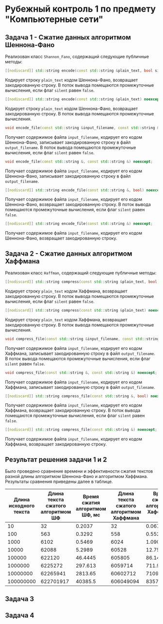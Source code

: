 # Рубежный контроль 1 по предмету "Компьютерные сети"
## Задача 1 - Сжатие данных алгоритмом Шеннона-Фано
Реализован класс `Shannon_Fano`, содержащий следующие публичные методы:
```cpp
[[nodiscard]] std::string encode(const std::string &plain_text, bool silent) noexcept;
```
Кодирует строку `plain_text` кодом Шеннона-Фано, возвращает закодированную строку. В поток вывода помещаются промежуточные вычисления, если флаг `silent` равен `false`. 
```cpp
[[nodiscard]] std::string encode(const std::string &plain_text) noexcept;
```
Кодирует строку `plain_text` кодом Шеннона-Фано, возвращает закодированную строку. В поток вывода помещаются промежуточные вычисления.
```cpp
void encode_file(const std::string &input_filename, const std::string &output_filename, bool silent) noexcept;
```
Получает содержимое файла `input_filename`, кодирует его кодом Шеннона-Фано, записывает закодированную строку в файл `output_filename`. В поток вывода помещаются промежуточные вычисления, если флаг `silent` равен `false`.
```cpp
void encode_file(const std::string &, const std::string &) noexcept;
```
Получает содержимое файла `input_filename`, кодирует его кодом Шеннона-Фано, записывает закодированную строку в файл `output_filename`.
```cpp
[[nodiscard]] std::string encode_file(const std::string &, bool) noexcept;
```
Получает содержимое файла `input_filename`, кодирует его кодом Шеннона-Фано, возвращает закодированную строку. В поток вывода помещаются промежуточные вычисления, если флаг `silent` равен `false`.
```cpp
[[nodiscard]] std::string encode_file(const std::string &) noexcept;
```
Получает содержимое файла `input_filename`, кодирует его кодом Шеннона-Фано, возвращает закодированную строку.

## Задача 2 - Сжатие данных алгоритмом Хаффмана
Реализован класс `Haffman`, содержащий следующие публичные методы:
```cpp
[[nodiscard]] std::string compress(const std::string &plain_text, bool silent) noexcept;
```
Кодирует строку `plain_text` кодом Хаффмана, возвращает закодированную строку. В поток вывода помещаются промежуточные вычисления, если флаг `silent` равен `false`.
```cpp
[[nodiscard]] std::string compress(const std::string &plain_text) noexcept;
```
Кодирует строку `plain_text` кодом Хаффмана, возвращает закодированную строку. В поток вывода помещаются промежуточные вычисления.
```cpp
void compress_file(const std::string &input_filename, const std::string &output_filename, bool silent) noexcept;
```
Получает содержимое файла `input_filename`, кодирует его кодом Хаффмана, записывает закодированную строку в файл `output_filename`. В поток вывода помещаются промежуточные вычисления, если флаг `silent` равен `false`.
```cpp
void compress_file(const std::string &, const std::string &) noexcept;
```
Получает содержимое файла `input_filename`, кодирует его кодом Хаффмана, записывает закодированную строку в файл `output_filename`.
```cpp
[[nodiscard]] std::string compress_file(const std::string &, bool) noexcept;
```
Получает содержимое файла `input_filename`, кодирует его кодом Хаффмана, возвращает закодированную строку. В поток вывода помещаются промежуточные вычисления, если флаг `silent` равен `false`.
```cpp
[[nodiscard]] std::string compress_file(const std::string &) noexcept;
```
Получает содержимое файла `input_filename`, кодирует его кодом Хаффмана, возвращает закодированную строку.

## Результат решения задачи 1 и 2
Было проведено сравнение времени и эффективности сжатия текстов разной длины алгоритмом Шеннона-Фано и алгоритмом Хаффмана.<br>
Результаты сравнения приведены далее в таблице.

| Длина исходного текста | Длина текста сжатого алгоритмом ШФ | Время сжатия алгоритмом ШФ, мс | Длина текста сжатого алгоритмом Хаффмана | Время сжатия алгоритмом Хаффмана, мс |
|------------------------|------------------------------------|--------------------------------|------------------------------------------|--------------------------------------|
| 10                     | 32                                 | 0.2037                         | 32                                       | 0.0672                               |
| 100                    | 563                                | 0.3292                         | 558                                      | 0.552                                |
| 1000                   | 6102                               | 0.5469                         | 6024                                     | 1.0901                               |
| 10000                  | 62088                              | 5.2989                         | 60528                                    | 12.7557                              |
| 100000                 | 622120                             | 46.4445                        | 605805                                   | 86.1461                              |
| 1000000                | 6225272                            | 297.613                        | 6059714                                  | 711.966                              |
| 10000000               | 62265941                           | 2813.65                        | 60602712                                 | 7109.95                              |
| 100000000              | 622701917                          | 40385.5                        | 606049094                                | 83576.17                             |

## Задача 3
## Задача 4

